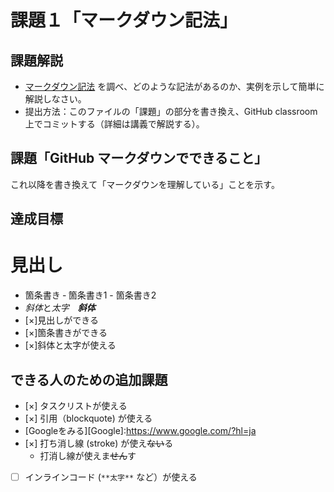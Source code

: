 # 課題１「マークダウン記法」

## 課題解説

- [マークダウン記法](https://guides.github.com/features/mastering-markdown/) を調べ、どのような記法があるのか、実例を示して簡単に解説しなさい。
- 提出方法：このファイルの「課題」の部分を書き換え、GitHub classroom 上でコミットする（詳細は講義で解説する）。

## 課題「GitHub マークダウンでできること」

これ以降を書き換えて「マークダウンを理解している」ことを示す。

## 達成目標

# 見出し
- 箇条書き
   ‐ 箇条書き1
       - 箇条書き2
- *斜体*と*太字*　***斜体***
- [×]見出しができる
- [×]箇条書きができる
- [×]斜体と太字が使える
## できる人のための追加課題

- [×] タスクリストが使える
- [×] 引用（blockquote) が使える
- [Googleをみる][Google]:https://www.google.com/?hl=ja
- [×] 打ち消し線 (stroke) が使え~~ない~~る
   - 打消し線が使えま~~せん~~す
- [ ] インラインコード (`**太字**` など）が使える
